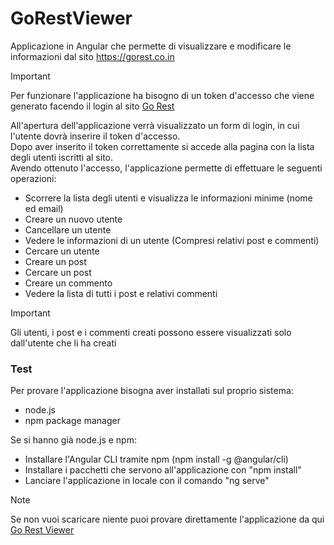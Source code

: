 # GoRestViewer


Applicazione in Angular che permette di visualizzare e modificare le informazioni dal sito https://gorest.co.in<br>
> [!IMPORTANT]
> Per funzionare l'applicazione ha bisogno di un token d'accesso che viene generato facendo il login al sito [Go Rest](https://gorest.co.in/my-account/access-tokens)<br>

All'apertura dell'applicazione verrà visualizzato un form di login, in cui l'utente dovrà inserire il token d'accesso.<br>
Dopo aver inserito il token correttamente si accede alla pagina con la lista degli utenti iscritti al sito.<br>
Avendo ottenuto l'accesso, l'applicazione permette di effettuare le seguenti operazioni:
- Scorrere la lista degli utenti e visualizza le informazioni minime (nome ed email)
- Creare un nuovo utente
- Cancellare un utente
- Vedere le informazioni di un utente (Compresi relativi post e commenti)
- Cercare un utente
- Creare un post
- Cercare un post
- Creare un commento
- Vedere la lista di tutti i post e relativi commenti

> [!IMPORTANT]
> Gli utenti, i post e i commenti creati possono essere visualizzati solo dall'utente che li ha creati

### Test
Per provare l'applicazione bisogna aver installati sul proprio sistema:
- node.js
- npm package manager

Se si hanno già node.js e npm:
- Installare l'Angular CLI tramite npm (npm install -g @angular/cli)
- Installare i pacchetti che servono all'applicazione con "npm install"
- Lanciare l'applicazione in locale con il comando "ng serve"

> [!NOTE]
> Se non vuoi scaricare niente puoi provare direttamente l'applicazione da qui<br>
> [Go Rest Viewer](https://angular-test-7bbd6.web.app)

